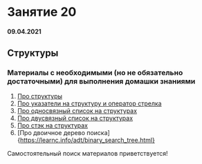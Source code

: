 # Занятие 20

#### 09.04.2021

## Структуры

### Материалы с необходимыми (но не обязательно достаточными) для выполнения домашки знаниями

1. [Про структуры](https://rtfm.co.ua/c-struktury/)  
2. [Про указатели на структуру и оператор стрелка](http://www.c-cpp.ru/books/ispolzovanie-ukazateley-na-strukturu)  
3. [Про односвязный список на структурах](https://learnc.info/adt/linked_list.html)
4. [Про двусвязный список на структурах](https://learnc.info/adt/double_linked_list.html)   
5. [Про стэк на структурах](https://learnc.info/adt/stack.html)
6. [Про двоичное дерево поиска]{https://learnc.info/adt/binary_search_tree.html}

Самостоятельный поиск материалов приветствуется!  